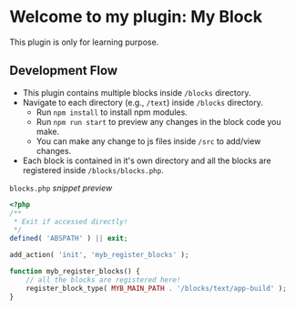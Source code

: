 # Welcome to my plugin: My Block

This plugin is only for learning purpose.

## Development Flow

- This plugin contains multiple blocks inside `/blocks` directory.
- Navigate to each directory (e.g., `/text`) inside `/blocks` directory.
  - Run `npm install` to install npm modules.
  - Run `npm run start` to preview any changes in the block code you make.
  - You can make any change to js files inside `/src` to add/view changes.
- Each block is contained in it's own directory and all the blocks are registered inside `/blocks/blocks.php`.

`blocks.php` _snippet preview_

```php
<?php
/**
 * Exit if accessed directly!
 */
defined( 'ABSPATH' ) || exit;

add_action( 'init', 'myb_register_blocks' );

function myb_register_blocks() {
    // all the blocks are registered here!
    register_block_type( MYB_MAIN_PATH . '/blocks/text/app-build' );
}
```

